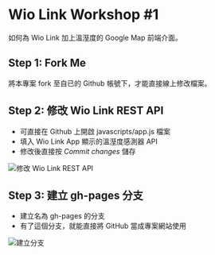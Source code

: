 # Wio Link Workshop #1

如何為 Wio Link 加上溫溼度的 Google Map 前端介面。

## Step 1: Fork Me

將本專案 fork 至自已的 Github 帳號下，才能直接線上修改檔案。

## Step 2: 修改 Wio Link REST API

* 可直接在 Github 上開啟 javascripts/app.js 檔案
* 填入 Wio Link App 顯示的溫溼度感測器 API
* 修改後直接按 *Commit changes* 儲存

![修改 Wio Link REST API](https://cloud.githubusercontent.com/assets/1126021/12672980/db086400-c6b4-11e5-822e-9432284afecb.png)

## Step 3: 建立 gh-pages 分支

* 建立名為 gh-pages 的分支
* 有了這個分支，就能直接將 GitHub 當成專案網站使用

![建立分支](https://cloud.githubusercontent.com/assets/1126021/12673145/e57dd482-c6b5-11e5-8f73-7b9aa583579c.png)


